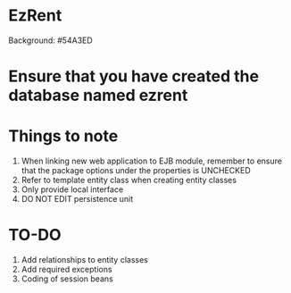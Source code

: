 # EzRent

Background: #54A3ED

# Ensure that you have created the database named ezrent

# Things to note
1. When linking new web application to EJB module, remember to ensure that the package options under the properties is UNCHECKED
2. Refer to template entity class when creating entity classes
3. Only provide local interface
4. DO NOT EDIT persistence unit

# TO-DO
1. Add relationships to entity classes
2. Add required exceptions
3. Coding of session beans
